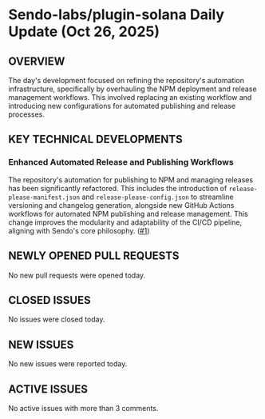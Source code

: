 # Sendo-labs/plugin-solana Daily Update (Oct 26, 2025)
## OVERVIEW 
The day's development focused on refining the repository's automation infrastructure, specifically by overhauling the NPM deployment and release management workflows. This involved replacing an existing workflow and introducing new configurations for automated publishing and release processes.

## KEY TECHNICAL DEVELOPMENTS

### Enhanced Automated Release and Publishing Workflows
The repository's automation for publishing to NPM and managing releases has been significantly refactored. This includes the introduction of `release-please-manifest.json` and `release-please-config.json` to streamline versioning and changelog generation, alongside new GitHub Actions workflows for automated NPM publishing and release management. This change improves the modularity and adaptability of the CI/CD pipeline, aligning with Sendo's core philosophy. ([#1](https://github.com/Sendo-labs/plugin-solana/pull/1))

## NEWLY OPENED PULL REQUESTS
No new pull requests were opened today.

## CLOSED ISSUES
No issues were closed today.

## NEW ISSUES
No new issues were reported today.

## ACTIVE ISSUES
No active issues with more than 3 comments.